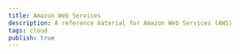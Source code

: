 ```yaml
---
title: Amazon Web Services
description: A reference material for Amazon Web Services (AWS)
tags: cloud
publish: true
---
```


